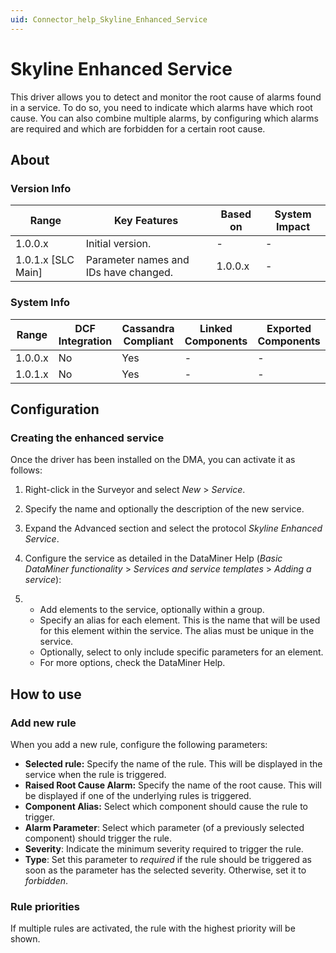 ```yaml
---
uid: Connector_help_Skyline_Enhanced_Service
---
```


# Skyline Enhanced Service

This driver allows you to detect and monitor the root cause of alarms found in a service. To do so, you need to indicate which alarms have which root cause.
You can also combine multiple alarms, by configuring which alarms are required and which are forbidden for a certain root cause.

## About

### Version Info

| **Range**            | **Key Features**                      | **Based on** | **System Impact** |
|----------------------|---------------------------------------|--------------|-------------------|
| 1.0.0.x              | Initial version.                      | \-           | \-                |
| 1.0.1.x \[SLC Main\] | Parameter names and IDs have changed. | 1.0.0.x      | \-                |

### System Info

| **Range** | **DCF Integration** | **Cassandra Compliant** | **Linked Components** | **Exported Components** |
|-----------|---------------------|-------------------------|-----------------------|-------------------------|
| 1.0.0.x   | No                  | Yes                     | \-                    | \-                      |
| 1.0.1.x   | No                  | Yes                     | \-                    | \-                      |

## Configuration

### Creating the enhanced service

Once the driver has been installed on the DMA, you can activate it as follows:

1.  Right-click in the Surveyor and select *New* \> *Service*.

2.  Specify the name and optionally the description of the new service.

3.  Expand the Advanced section and select the protocol *Skyline Enhanced Service*.

4.  Configure the service as detailed in the DataMiner Help (*Basic DataMiner functionality* \> *Services and service templates* \> *Adding a service*):

5.  - Add elements to the service, optionally within a group.
    - Specify an alias for each element. This is the name that will be used for this element within the service. The alias must be unique in the service.
    - Optionally, select to only include specific parameters for an element.
    - For more options, check the DataMiner Help.

## How to use

### Add new rule

When you add a new rule, configure the following parameters:

- **Selected rule:** Specify the name of the rule. This will be displayed in the service when the rule is triggered.
- **Raised Root Cause Alarm:** Specify the name of the root cause. This will be displayed if one of the underlying rules is triggered.
- **Component Alias:** Select which component should cause the rule to trigger.
- **Alarm Parameter**: Select which parameter (of a previously selected component) should trigger the rule.
- **Severity**: Indicate the minimum severity required to trigger the rule.
- **Type**: Set this parameter to *required* if the rule should be triggered as soon as the parameter has the selected severity. Otherwise, set it to *forbidden*.

### Rule priorities

If multiple rules are activated, the rule with the highest priority will be shown.
